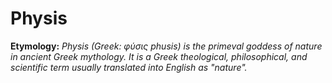 # Physis

**Etymology:**
*Physis (Greek: φύσις phusis) is the primeval goddess of nature
in ancient Greek mythology. It is a Greek theological, philosophical,
and scientific term usually translated into English as "nature".*
